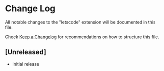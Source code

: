 # Change Log

All notable changes to the "letscode" extension will be documented in this file.

Check [Keep a Changelog](http://keepachangelog.com/) for recommendations on how to structure this file.

## [Unreleased]

- Initial release